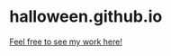 # halloween.github.io

<a href="ashraftajuddin.github.io/dci-digitalOrientationCourse-microsite-halloweenTheme/" target="_blank">Feel free to see my work here!</a>

